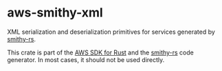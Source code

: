 # aws-smithy-xml

XML serialization and deserialization primitives for services generated by [smithy-rs](https://github.com/smithy-lang/smithy-rs).

<!-- anchor_start:footer -->
This crate is part of the [AWS SDK for Rust](https://awslabs.github.io/aws-sdk-rust/) and the [smithy-rs](https://github.com/smithy-lang/smithy-rs) code generator. In most cases, it should not be used directly.
<!-- anchor_end:footer -->
